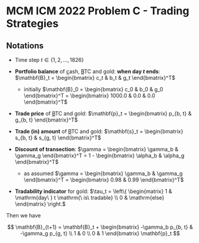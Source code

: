 # MCM ICM 2022 Problem C - Trading Strategies

## Notations

- Time step $t \in \{ 1, 2, \dots, 1826 \}$

- **Portfolio balance** of <ins>c</ins>ash, <ins>B</ins>TC and <ins>g</ins>old: **when day $t$ ends**: $\mathbf{B}_t = \begin{bmatrix} c_t & b_t & g_t \end{bmatrix}^T$
  - initially $\mathbf{B}_0 = \begin{bmatrix} c_0 & b_0 & g_0 \end{bmatrix}^T = \begin{bmatrix} 1000.0 & 0.0 & 0.0 \end{bmatrix}^T$

- **Trade price** of <ins>B</ins>TC and <ins>g</ins>old: $\mathbf{p}_t = \begin{bmatrix} p_{b, t} & g_{b, t} \end{bmatrix}^T$

- **Trade (in) amount** of <ins>B</ins>TC and <ins>g</ins>old: $\mathbf{s}_t = \begin{bmatrix} s_{b, t} & s_{g, t} \end{bmatrix}^T$

- **Discount of transection**: $\gamma = \begin{bmatrix} \gamma_b & \gamma_g \end{bmatrix}^T = 1 - \begin{bmatrix} \alpha_b & \alpha_g \end{bmatrix}^T$
  - as assumed $\gamma = \begin{bmatrix} \gamma_b & \gamma_g \end{bmatrix}^T = \begin{bmatrix} 0.98 & 0.99 \end{bmatrix}^T$ 

- **Tradability indicator** for gold: $\tau_t = \left\{ \begin{matrix} 1 & \mathrm{day\ } t \mathrm{\ is\ tradable} \\ 0 & \mathrm{else} \end{matrix} \right.$ 

Then we have

$$
\mathbf{B}_{t+1} = \mathbf{B}_t + \begin{bmatrix} -\gamma_b p_{b, t} & -\gamma_g p_{g, t} \\ 1 & 0 \\ 0 & 1  \end{bmatrix} \mathbf{p}_t
$$

